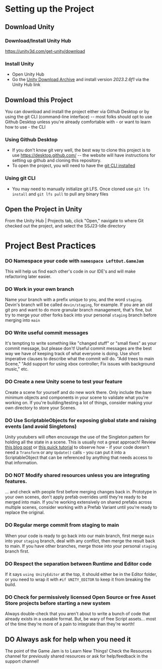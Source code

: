 # Setting up the Project
## Download Unity
### Download/Install Unity Hub
https://unity3d.com/get-unity/download
### Install Unity
* Open Unity Hub
* Go the [Unity Download Archive](https://unity3d.com/get-unity/download/archive) and install version *2023.2.6f1* via the Unity Hub link
## Download this Project
You can download and install the project either via Github Desktop or by using the git CLI (command-line interface) -- most folks should opt to use Github Desktop unless you're already comfortable with - or want to learn how to use - the CLI
### Using Github Desktop
* If you don't know git very well, the best way to clone this project is to use https://desktop.github.com/ -- the website will have instructions for setting up github and cloning this repository.
* To open the project, you will need to have the [git CLI installed](https://git-scm.com/downloads)
### Using git CLI
* You may need to manually initialize git LFS. Once cloned use `git lfs install` and `git lfs pull` to pull any binary files
## Open the Project in Unity
From the Unity Hub | Projects tab, click "Open," navigate to where Git checked out the project, and select the SSJ23-Idle directory

#
# Project Best Practices
### DO Namespace your code with `namespace LeftOut.GameJam`
This will help us find each other's code in our IDE's and will make refactoring later easier.
### DO Work in your own branch
Name your branch with a prefix unique to you, and the word `staging`. Devin's branch will be called `devin/staging`, for example. If you are an old git pro and want to do more granular branch management, that's fine, but try to merge your other forks back into your personal `staging` branch before merging into `main`
### DO Write useful commit messages
It's tempting to write something like "changed stuff" or "small fixes" as your commit message, but please don't! Useful commit messages are the best way we have of keeping track of what everyone is doing. Use short imperative clauses to describe what the commit will do. "Add trees to main Scene," "Add support for using xbox controller; Fix issues with background music," etc.
### DO Create a new Unity scene to test your feature
Create a scene for yourself and do new work there. Only include the bare minimum objects and components in your scene to validate what you're working on. If you're building/testing a lot of things, consider making your own directory to store your Scenes.
### DO Use ScriptableObjects for exposing global state and raising events (and avoid Singletons)
Unity youtubers will often encourage the use of the Singleton pattern for holding all the state in a scene. This is usually not a great approach! Review [this blog post](https://unity.com/how-to/architect-game-code-scriptable-objects) or [this quick tutorial](https://www.youtube.com/watch?v=WLDgtRNK2VE) to observe how - if your code doesn't need a `Transform` or any `Update()` calls - you can put it into a ScriptableObject that can be referenced by anything that needs access to that information.
### DO NOT Modify shared resources unless you are integrating features.
... and check with people first before merging changes back in. Prototype in your own scenes, don't apply prefab overrides until they're ready to be merged into main. If you're working extensively on shared prefabs across multiple scenes, consider working with a Prefab Variant until you're ready to replace the original.
### DO Regular merge commit from staging to main 
When your code is ready to go back into our main branch, first merge `main` into your `staging` branch, deal with any conflict, then merge the result back to main. If you have other branches, merge those into your personal `staging` branch first.
### DO Respect the separation between Runtime and Editor code
If it says `using UnityEditor` at the top, it should either be in the Editor folder, or you need to wrap it with `#if UNITY_EDITOR` to keep it from breaking the build.
### DO Check for permissively licensed Open Source or free Asset Store projects before starting a new system
Always double-check that you aren't about to write a bunch of code that already exists in a useable format. But, be wary of free Script assets... most of the time they're more of a pain to integrate than they're worth!
## DO Always ask for help when you need it
The point of the Game Jam is to Learn New Things! Check the Resources channel for previously shared resources or ask for help/feedback in the support channel!
